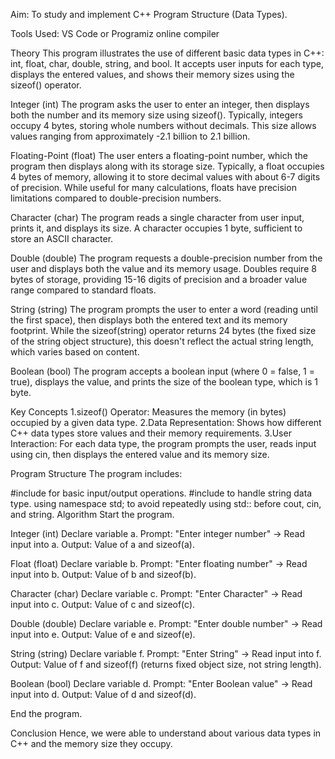 Aim: To study and implement C++ Program Structure (Data Types).

Tools Used: VS Code or Programiz online compiler

Theory
This program illustrates the use of different basic data types in C++: int, float, char, double, string, and bool. It accepts user inputs for each type, displays the entered values, and shows their memory sizes using the sizeof() operator.

Integer (int)
The program asks the user to enter an integer, then displays both the number and its memory size using sizeof(). Typically, integers occupy 4 bytes, storing whole numbers without decimals. This size allows values ranging from approximately -2.1 billion to 2.1 billion.

Floating-Point (float)
The user enters a floating-point number, which the program then displays along with its storage size. Typically, a float occupies 4 bytes of memory, allowing it to store decimal values with about 6-7 digits of precision. While useful for many calculations, floats have precision limitations compared to double-precision numbers.

Character (char)
The program reads a single character from user input, prints it, and displays its size. A character occupies 1 byte, sufficient to store an ASCII character.

Double (double)
The program requests a double-precision number from the user and displays both the value and its memory usage. Doubles require 8 bytes of storage, providing 15-16 digits of precision and a broader value range compared to standard floats.

String (string)
The program prompts the user to enter a word (reading until the first space), then displays both the entered text and its memory footprint. While the sizeof(string) operator returns 24 bytes (the fixed size of the string object structure), this doesn't reflect the actual string length, which varies based on content.

Boolean (bool)
The program accepts a boolean input (where 0 = false, 1 = true), displays the value, and prints the size of the boolean type, which is 1 byte.

Key Concepts
1.sizeof() Operator: Measures the memory (in bytes) occupied by a given data type.
2.Data Representation: Shows how different C++ data types store values and their memory requirements. 
3.User Interaction: For each data type, the program prompts the user, reads input using cin, then displays the entered value and its memory size.

Program Structure
The program includes:

#include for basic input/output operations.
#include to handle string data type.
using namespace std; to avoid repeatedly using std:: before cout, cin, and string.
Algorithm
Start the program.

Integer (int) Declare variable a. Prompt: "Enter integer number" → Read input into a. Output: Value of a and sizeof(a).

Float (float) Declare variable b. Prompt: "Enter floating number" → Read input into b. Output: Value of b and sizeof(b).

Character (char) Declare variable c. Prompt: "Enter Character" → Read input into c. Output: Value of c and sizeof(c).

Double (double) Declare variable e. Prompt: "Enter double number" → Read input into e. Output: Value of e and sizeof(e).

String (string) Declare variable f. Prompt: "Enter String" → Read input into f. Output: Value of f and sizeof(f) (returns fixed object size, not string length).

Boolean (bool) Declare variable d. Prompt: "Enter Boolean value" → Read input into d. Output: Value of d and sizeof(d).

End the program.

Conclusion
Hence, we were able to understand about various data types in C++ and the memory size they occupy.
